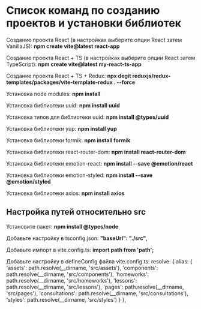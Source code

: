 # Список команд по созданию проектов и установки библиотек

Создание проекта React (в настройках выберите опции React затем VanillaJS):
**npm create vite@latest react-app**

Создание проекта React + TS (в настройках выберите опции React затем TypeScript):
**npm create vite@latest my-react-ts-app**

Создание проекта React + TS + Redux:
**npx degit reduxjs/redux-templates/packages/vite-template-redux . --force**

Установка node modules:
**npm install**

Установка библиотеки uuid:
**npm install uuid**

Установка типов для библиотеки uuid:
**npm install @types/uuid**

Установка библиотеки yup:
**npm install yup**

Установка библиотеки formik:
**npm install formik**

Установка библиотеки react-router-dom:
**npm install react-router-dom**

Установка библиотеки emotion-react:
**npm install --save @emotion/react**

Установка библиотеки emotion-styled:
**npm install --save @emotion/styled**

Установка библиотеки axios:
**npm install axios**

## Настройка путей относительно src

Установите пакет:
**npm install @types/node**

Добавьте настройку в tsconfig.json:
**"baseUrl": "./src",**

Добавьте импорт в vite.config.ts:
**import path from 'path';**

Добавьте настройку в defineConfig файла vite.config.ts:
resolve: { alias: { 'assets': path.resolve(__dirname, 'src/assets'), 'components': path.resolve(__dirname, 'src/components'), 'homeworks': path.resolve(__dirname, 'src/homeworks'), 'lessons': path.resolve(__dirname, 'src/lessons'), 'pages': path.resolve(__dirname, 'src/pages'), 'consultations': path.resolve(__dirname, 'src/consultations'), 'styles': path.resolve(__dirname, 'src/styles') } },